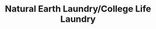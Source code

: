 ---
title: "Natural Earth Laundry/College Life Laundry"
url: /charlottesville/natural-earth-laundry-college-life-laundry/
shop: Wäscherei
---
